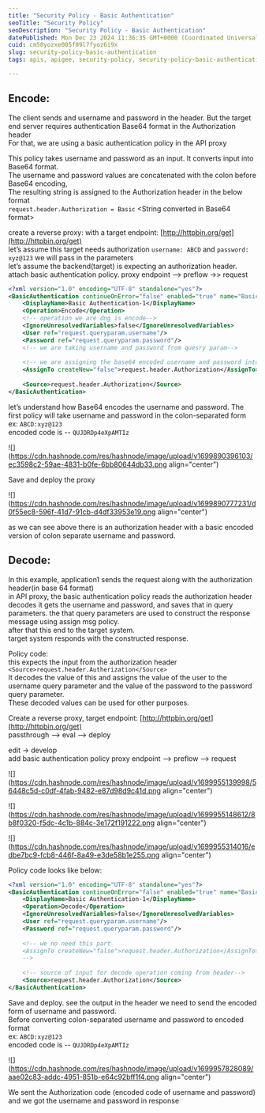 ```yaml
---
title: "Security Policy - Basic Authentication"
seoTitle: "Security Policy"
seoDescription: "Security Policy - Basic Authentication"
datePublished: Mon Dec 23 2024 11:36:35 GMT+0000 (Coordinated Universal Time)
cuid: cm50yozxe005f09l7fyoz6i9x
slug: security-policy-basic-authentication
tags: apis, apigee, security-policy, security-policy-basic-authentication

---
```


## Encode:

The client sends and username and password in the header. But the target end server requires authentication Base64 format in the Authorization header  
For that, we are using a basic authentication policy in the API proxy

This policy takes username and password as an input. It converts input into Base64 format.  
The username and password values are concatenated with the colon before Base64 encoding,  
The resulting string is assigned to the Authorization header in the below format  
`request.header.Authorization = Basic` &lt;String converted in Base64 format&gt;

create a reverse proxy: with a target endpoint: [http://httpbin.org/get](http://httpbin.org/get)  
let’s assume this target needs authorization `username: ABCD` and `password: xyz@123` we will pass in the parameters  
let’s assume the backend(target) is expecting an authorization header.  
attach basic authentication policy. proxy endpoint --&gt; preflow -&gt;&gt; request

```xml
<?xml version="1.0" encoding="UTF-8" standalone="yes"?>
<BasicAuthentication continueOnError="false" enabled="true" name="Basic-Authentication-1">
    <DisplayName>Basic Authentication-1</DisplayName>
    <Operation>Encode</Operation>
    <!-- operation we are dng is encode-->
    <IgnoreUnresolvedVariables>false</IgnoreUnresolvedVariables>
    <User ref="request.queryparam.username"/>
    <Password ref="request.queryparam.password"/>
    <!-- we are taking username and password from quesry param-->
    
    <!-- we are assigning the base64 encoded username and password into autherization header-->
    <AssignTo createNew="false">request.header.Authorization</AssignTo>
    
    <Source>request.header.Authorization</Source>
</BasicAuthentication>
```

let’s understand how Base64 encodes the username and password. The first policy will take username and password in the colon-separated form  
ex: `ABCD:xyz@123`  
encoded code is -- `QUJDRDp4eXpAMTIz`

![](https://cdn.hashnode.com/res/hashnode/image/upload/v1699890396103/ec3598c2-59ae-4831-b0fe-6bb80644db33.png align="center")

Save and deploy the proxy

![](https://cdn.hashnode.com/res/hashnode/image/upload/v1699890777231/d0f55ec8-596f-41d7-91cb-d4df33953e19.png align="center")

as we can see above there is an authorization header with a basic encoded version of colon separate username and password.

## Decode:

In this example, application1 sends the request along with the authorization header(in base 64 format)  
in API proxy, the basic authentication policy reads the authorization header decodes it gets the username and password, and saves that in query parameters. the that query parameters are used to construct the response message using assign msg policy.  
after that this end to the target system.  
target system responds with the constructed response.

Policy code:  
this expects the input from the authorization header `<Source>request.header.Autherization</Source>`  
It decodes the value of this and assigns the value of the user to the username query parameter and the value of the password to the password query parameter.  
These decoded values can be used for other purposes.

Create a reverse proxy, target endpoint: [http://httpbin.org/get](http://httpbin.org/get)  
passthrough --&gt; eval --&gt; deploy

edit -&gt; develop  
add basic authentication policy proxy endpoint --&gt; preflow --&gt; request

![](https://cdn.hashnode.com/res/hashnode/image/upload/v1699955139998/56448c5d-c0df-4fab-9482-e87d98d9c41d.png align="center")

![](https://cdn.hashnode.com/res/hashnode/image/upload/v1699955148612/8b8f0320-f5dc-4c1b-884c-3e172f191222.png align="center")

![](https://cdn.hashnode.com/res/hashnode/image/upload/v1699955314016/edbe7bc9-fcb8-446f-8a49-e3de58b1e255.png align="center")

Policy code looks like below:

```xml
<?xml version="1.0" encoding="UTF-8" standalone="yes"?>
<BasicAuthentication continueOnError="false" enabled="true" name="Basic-Authentication-1">
    <DisplayName>Basic Authentication-1</DisplayName>
    <Operation>Decode</Operation>
    <IgnoreUnresolvedVariables>false</IgnoreUnresolvedVariables>
    <User ref="request.queryparam.username"/>
    <Password ref="request.queryparam.password"/>
    
    <!-- we no need this part
    <AssignTo createNew="false">request.header.Authorization</AssignTo>
    -->
    
    <!-- source of input for decode operation coming from header-->
    <Source>request.header.Authorization</Source>
</BasicAuthentication>
```

Save and deploy. see the output in the header we need to send the encoded form of username and password.  
Before converting colon-separated username and password to encoded format  
ex: `ABCD:xyz@123`  
encoded code is -- `QUJDRDp4eXpAMTIz`

![](https://cdn.hashnode.com/res/hashnode/image/upload/v1699957828089/aae02c83-addc-4951-851b-e64c92bff1f4.png align="center")

We sent the Authorization code (encoded code of username and password) and we got the username and password in response
